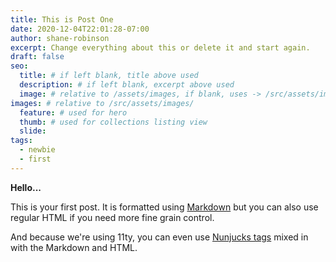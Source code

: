 ```yaml
---
title: This is Post One
date: 2020-12-04T22:01:28-07:00
author: shane-robinson
excerpt: Change everything about this or delete it and start again.
draft: false
seo:
  title: # if left blank, title above used
  description: # if left blank, excerpt above used
  image: # relative to /assets/images, if blank, uses -> /src/assets/images/meta/default.png
images: # relative to /src/assets/images/
  feature: # used for hero
  thumb: # used for collections listing view
  slide:
tags:
  - newbie
  - first
---
```


**Hello...**

This is your first post. It is formatted using [Markdown](https://www.markdownguide.org/) but you can also use regular HTML if you need more fine grain control.

And because we're using 11ty, you can even use [Nunjucks tags](https://mozilla.github.io/nunjucks/templating.html) mixed in with the Markdown and HTML.
